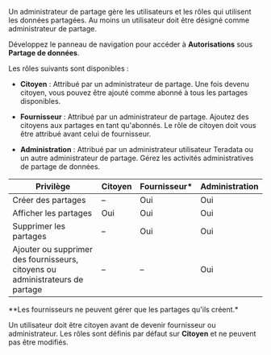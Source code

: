 Un administrateur de partage gère les utilisateurs et les rôles qui utilisent les données partagées. Au moins un utilisateur doit être désigné comme administrateur de partage.

Développez le panneau de navigation pour accéder à **Autorisations** sous **Partage de données**.

Les rôles suivants sont disponibles :

-   **Citoyen** : Attribué par un administrateur de partage. Une fois devenu citoyen, vous pouvez être ajouté comme abonné à tous les partages disponibles.

-   **Fournisseur** : Attribué par un administrateur de partage. Ajoutez des citoyens aux partages en tant qu'abonnés. Le rôle de citoyen doit vous être attribué avant celui de fournisseur.

-   **Administration** : Attribué par un administrateur utilisateur Teradata ou un autre administrateur de partage. Gérez les activités administratives de partage de données.

| Privilège                                                                     | Citoyen | Fournisseur\* | Administration |
|-------------------------------------------------------------------------------|---------|---------------|----------------|
| Créer des partages                                                            | –       | Oui           | Oui            |
| Afficher les partages                                                         | Oui     | Oui           | Oui            |
| Supprimer les partages                                                        | –       | Oui           | Oui            |
| Ajouter ou supprimer des fournisseurs, citoyens ou administrateurs de partage | –       | –             | Oui            |

\*\*Les fournisseurs ne peuvent gérer que les partages qu'ils créent.\*

Un utilisateur doit être citoyen avant de devenir fournisseur ou administrateur. Les rôles sont définis par défaut sur **Citoyen** et ne peuvent pas être modifiés.
